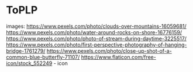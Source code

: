 # ToPLP

images: https://www.pexels.com/photo/clouds-over-mountains-16059681/
https://www.pexels.com/photo/water-around-rocks-on-shore-16776159/
https://www.pexels.com/photo/photo-of-stream-during-daytime-3225517/
https://www.pexels.com/photo/first-perspective-photography-of-hanging-bridge-1761279/
https://www.pexels.com/photo/close-up-shot-of-a-common-blue-butterfly-71107/
https://www.flaticon.com/free-icon/stock_552249 - icon
